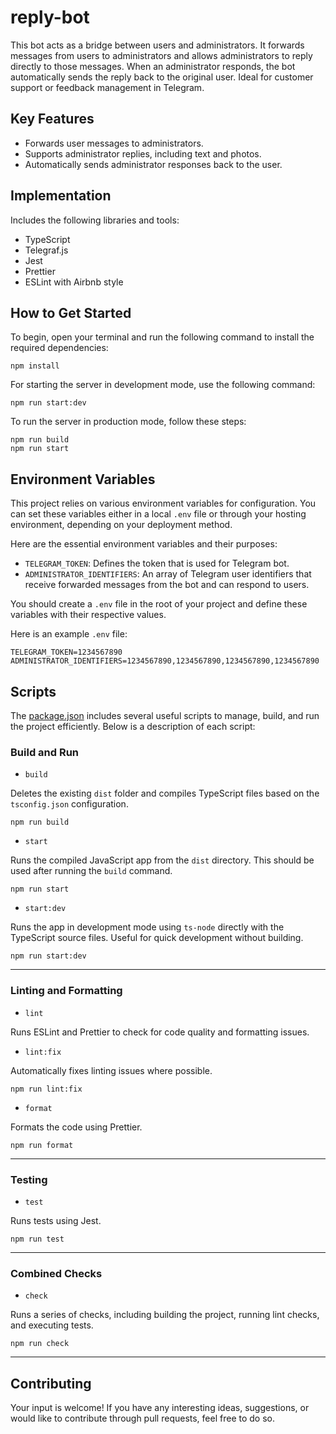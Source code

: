 # reply-bot

This bot acts as a bridge between users and administrators. It forwards messages
from users to administrators and allows administrators to reply directly to
those messages. When an administrator responds, the bot automatically sends the
reply back to the original user. Ideal for customer support or feedback
management in Telegram.

## Key Features

-   Forwards user messages to administrators.
-   Supports administrator replies, including text and photos.
-   Automatically sends administrator responses back to the user.

## Implementation

Includes the following libraries and tools:

-   TypeScript
-   Telegraf.js
-   Jest
-   Prettier
-   ESLint with Airbnb style

## How to Get Started

To begin, open your terminal and run the following command to install the
required dependencies:

```
npm install
```

For starting the server in development mode, use the following command:

```
npm run start:dev
```

To run the server in production mode, follow these steps:

```
npm run build
npm run start
```

## Environment Variables

This project relies on various environment variables for configuration. You can
set these variables either in a local `.env` file or through your hosting
environment, depending on your deployment method.

Here are the essential environment variables and their purposes:

-   `TELEGRAM_TOKEN`: Defines the token that is used for Telegram bot.
-   `ADMINISTRATOR_IDENTIFIERS`: An array of Telegram user identifiers that
    receive forwarded messages from the bot and can respond to users.

You should create a `.env` file in the root of your project and define these
variables with their respective values.

Here is an example `.env` file:

```
TELEGRAM_TOKEN=1234567890
ADMINISTRATOR_IDENTIFIERS=1234567890,1234567890,1234567890,1234567890
```

## Scripts

The [package.json](./package.json) includes several useful scripts to manage,
build, and run the project efficiently. Below is a description of each script:

### Build and Run

-   `build`

Deletes the existing `dist` folder and compiles TypeScript files based on the
`tsconfig.json` configuration.

```
npm run build
```

-   `start`

Runs the compiled JavaScript app from the `dist` directory. This should be used
after running the `build` command.

```
npm run start
```

-   `start:dev`

Runs the app in development mode using `ts-node` directly with the TypeScript
source files. Useful for quick development without building.

```
npm run start:dev
```

---

### Linting and Formatting

-   `lint`

Runs ESLint and Prettier to check for code quality and formatting issues.

-   `lint:fix`

Automatically fixes linting issues where possible.

```
npm run lint:fix
```

-   `format`

Formats the code using Prettier.

```
npm run format
```

---

### Testing

-   `test`

Runs tests using Jest.

```
npm run test
```

---

### Combined Checks

-   `check`

Runs a series of checks, including building the project, running lint checks,
and executing tests.

```
npm run check
```

---

## Contributing

Your input is welcome! If you have any interesting ideas, suggestions, or would
like to contribute through pull requests, feel free to do so.
